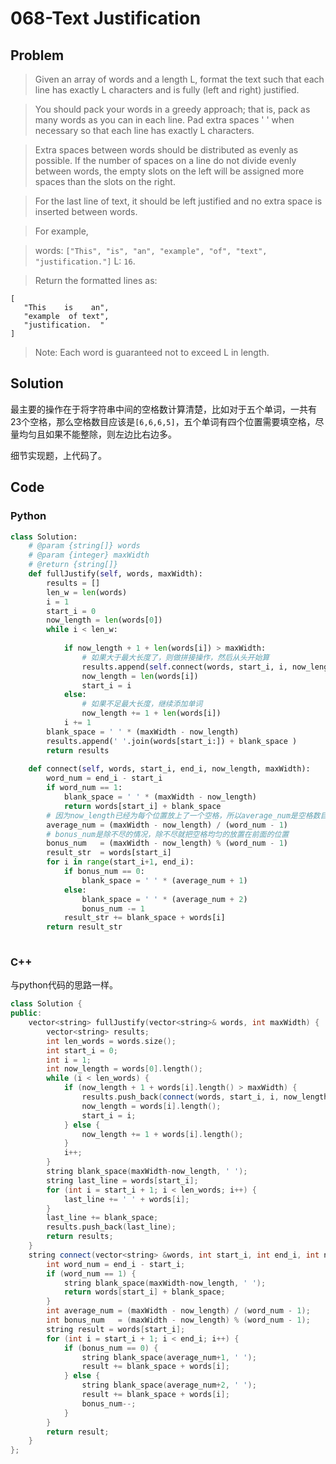# 068-Text Justification

## Problem

> Given an array of words and a length L, format the text such that each line has exactly L characters and is fully (left and right) justified.

> You should pack your words in a greedy approach; that is, pack as many words as you can in each line. Pad extra spaces ' ' when necessary so that each line has exactly L characters.

> Extra spaces between words should be distributed as evenly as possible. If the number of spaces on a line do not divide evenly between words, the empty slots on the left will be assigned more spaces than the slots on the right.

> For the last line of text, it should be left justified and no extra space is inserted between words.

> For example,

> words: `["This", "is", "an", "example", "of", "text", "justification."]`
> L: `16`.

> Return the formatted lines as:
> 
```
[
   "This    is    an",
   "example  of text",
   "justification.  "
]
```

> Note: Each word is guaranteed not to exceed L in length.

## Solution

最主要的操作在于将字符串中间的空格数计算清楚，比如对于五个单词，一共有23个空格，那么空格数目应该是`[6,6,6,5]`，五个单词有四个位置需要填空格，尽量均匀且如果不能整除，则左边比右边多。

细节实现题，上代码了。


## Code

### Python

```python
class Solution:
    # @param {string[]} words
    # @param {integer} maxWidth
    # @return {string[]}
    def fullJustify(self, words, maxWidth):
        results = []
        len_w = len(words)
        i = 1
        start_i = 0
        now_length = len(words[0])
        while i < len_w:
            
            if now_length + 1 + len(words[i]) > maxWidth:
                # 如果大于最大长度了，则做拼接操作，然后从头开始算
                results.append(self.connect(words, start_i, i, now_length, maxWidth) )
                now_length = len(words[i])
                start_i = i
            else:
                # 如果不足最大长度，继续添加单词
                now_length += 1 + len(words[i])
            i += 1
        blank_space = ' ' * (maxWidth - now_length)
        results.append(' '.join(words[start_i:]) + blank_space )
        return results
        
    def connect(self, words, start_i, end_i, now_length, maxWidth):
        word_num = end_i - start_i
        if word_num == 1:
            blank_space = ' ' * (maxWidth - now_length)
            return words[start_i] + blank_space
        # 因为now_length已经为每个位置放上了一个空格，所以average_num是空格数目-1
        average_num = (maxWidth - now_length) / (word_num - 1)
        # bonus_num是除不尽的情况，除不尽就把空格均匀的放置在前面的位置
        bonus_num   = (maxWidth - now_length) % (word_num - 1)
        result_str  = words[start_i]
        for i in range(start_i+1, end_i):
            if bonus_num == 0:
                blank_space = ' ' * (average_num + 1)
            else:
                blank_space = ' ' * (average_num + 2)
                bonus_num -= 1
            result_str += blank_space + words[i]
        return result_str
            
```

### C++

与python代码的思路一样。 

```cpp
class Solution {
public:
    vector<string> fullJustify(vector<string>& words, int maxWidth) {
        vector<string> results;
        int len_words = words.size();
        int start_i = 0;
        int i = 1;
        int now_length = words[0].length();
        while (i < len_words) {
            if (now_length + 1 + words[i].length() > maxWidth) {
                results.push_back(connect(words, start_i, i, now_length, maxWidth));
                now_length = words[i].length();
                start_i = i;
            } else {
                now_length += 1 + words[i].length();
            }
            i++;
        }
        string blank_space(maxWidth-now_length, ' ');
        string last_line = words[start_i];
        for (int i = start_i + 1; i < len_words; i++) {
            last_line += ' ' + words[i];
        }
        last_line += blank_space;
        results.push_back(last_line);
        return results;
    }
    string connect(vector<string> &words, int start_i, int end_i, int now_length, int maxWidth) {
        int word_num = end_i - start_i;
        if (word_num == 1) {
            string blank_space(maxWidth-now_length, ' ');
            return words[start_i] + blank_space;
        } 
        int average_num = (maxWidth - now_length) / (word_num - 1);
        int bonus_num   = (maxWidth - now_length) % (word_num - 1);
        string result = words[start_i];
        for (int i = start_i + 1; i < end_i; i++) {
            if (bonus_num == 0) {
                string blank_space(average_num+1, ' ');
                result += blank_space + words[i];
            } else {
                string blank_space(average_num+2, ' ');
                result += blank_space + words[i];
                bonus_num--;
            }
        }
        return result;
    }
};
```